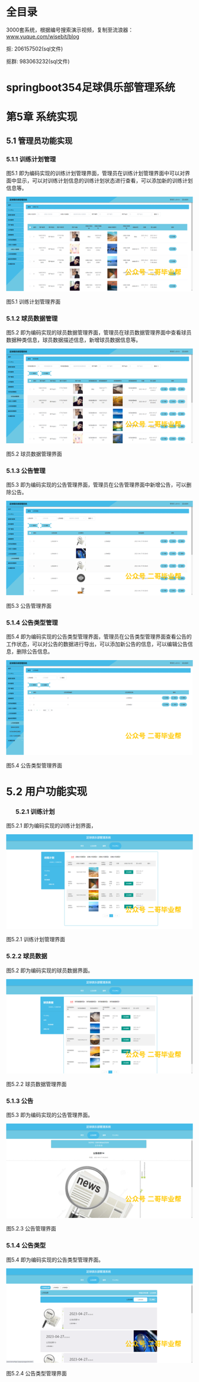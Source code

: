# 全目录

3000套系统，根据编号搜索演示视频，复制至流浪器：www.yuque.com/wisebit/blog


<p>抠: 206157502(sql文件)</p>
<p>抠群: 983063232(sql文件)</p>


# springboot354足球俱乐部管理系统

# 第5章 系统实现

## 5.1 管理员功能实现
### 5.1.1 训练计划管理
图5.1 即为编码实现的训练计划管理界面，管理员在训练计划管理界面中可以对界面中显示，可以对训练计划信息的训练计划状态进行查看，可以添加新的训练计划信息等。

![](/md/blog.013.png)

图5.1 训练计划管理界面
### 5.1.2 球员数据管理
图5.2 即为编码实现的球员数据管理界面，管理员在球员数据管理界面中查看球员数据种类信息，球员数据描述信息，新增球员数据信息等。

![](/md/blog.014.png)

图5.2 球员数据管理界面
### 5.1.3 公告管理
图5.3 即为编码实现的公告管理界面，管理员在公告管理界面中新增公告，可以删除公告。

![](/md/blog.015.png)

图5.3 公告管理界面
### 5.1.4 公告类型管理
图5.4 即为编码实现的公告类型管理界面，管理员在公告类型管理界面查看公告的工作状态，可以对公告的数据进行导出，可以添加新公告的信息，可以编辑公告信息，删除公告信息。

![](/md/blog.016.png)

图5.4 公告类型管理界面
# 5.2 用户功能实现
### `	`5.2.1 训练计划
图5.2.1 即为编码实现的训练计划界面，

![](/md/blog.017.png)

图5.2.1 训练计划管理界面
### 5.2.2 球员数据
图5.2 即为编码实现的球员数据界面。

![](/md/blog.018.png)

图5.2.2 球员数据管理界面
### 5.1.3 公告
图5.3 即为编码实现的公告管理界面。

![](/md/blog.019.png)

图5.2.3 公告管理界面
### 5.1.4 公告类型
图5.4 即为编码实现的公告类型管理界面。

![](/md/blog.020.png)

图5.2.4 公告类型管理界面

